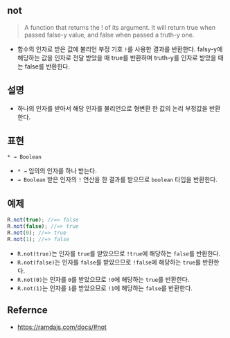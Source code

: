 ## not
> A function that returns the ! of its argument. It will return true when passed false-y value, and false when passed a truth-y one.
- 함수의 인자로 받은 값에 불리언 부정 기호 `!`를 사용한 결과를 반환한다. falsy-y에 해당하는 값을 인자로 전달 받았을 때 true를 반환하며 truth-y를 인자로 받았을 때는 false를 반환한다.

## 설명
- 하나의 인자를 받아서 해당 인자를 불리언으로 형변환 한 값의 논리 부정값을 반환한다.

## 표현
```
* → Boolean
```
- `* →` 임의의 인자를 하나 받는다.
- `→ Boolean` 받은 인자의 `!` 연산을 한 결과를 받으므로 `boolean` 타입을 반환한다.

## 예제
```js
R.not(true); //=> false
R.not(false); //=> true
R.not(0); //=> true
R.not(1); //=> false
```
- `R.not(true)`는 인자를 `true`를 받았으므로 `!true`에 해당하는 `false`를 반환한다.
- `R.not(false)`는 인자를 `false`를 받았으므로 `!false`에 해당하는 `true`를 반환한다.
- `R.not(0)`는 인자를 `0`를 받았으므로 `!0`에 해당하는 `true`를 반환한다.
- `R.not(1)`는 인자를 `1`를 받았으므로 `!1`에 해당하는 `false`를 반환한다.

## Refernce
- https://ramdajs.com/docs/#not
